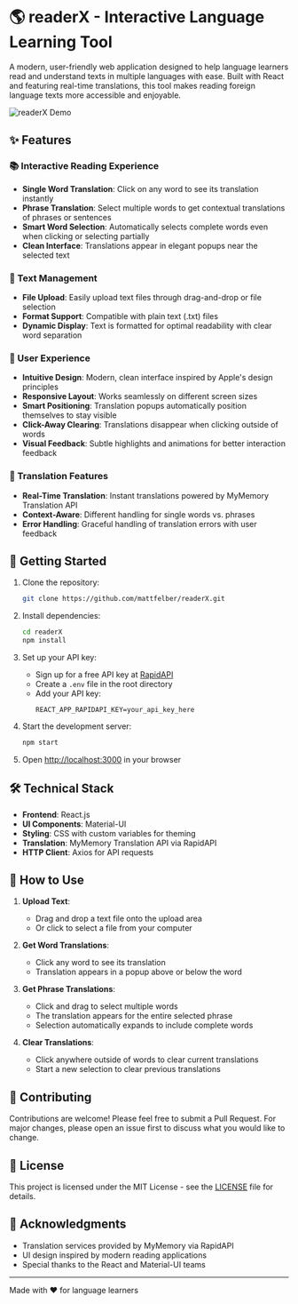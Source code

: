 # 🌎 readerX - Interactive Language Learning Tool

A modern, user-friendly web application designed to help language learners read and understand texts in multiple languages with ease. Built with React and featuring real-time translations, this tool makes reading foreign language texts more accessible and enjoyable.

![readerX Demo](demo-screenshot.png)

## ✨ Features

### 📚 Interactive Reading Experience
- **Single Word Translation**: Click on any word to see its translation instantly
- **Phrase Translation**: Select multiple words to get contextual translations of phrases or sentences
- **Smart Word Selection**: Automatically selects complete words even when clicking or selecting partially
- **Clean Interface**: Translations appear in elegant popups near the selected text

### 📝 Text Management
- **File Upload**: Easily upload text files through drag-and-drop or file selection
- **Format Support**: Compatible with plain text (.txt) files
- **Dynamic Display**: Text is formatted for optimal readability with clear word separation

### 🎯 User Experience
- **Intuitive Design**: Modern, clean interface inspired by Apple's design principles
- **Responsive Layout**: Works seamlessly on different screen sizes
- **Smart Positioning**: Translation popups automatically position themselves to stay visible
- **Click-Away Clearing**: Translations disappear when clicking outside of words
- **Visual Feedback**: Subtle highlights and animations for better interaction feedback

### 🔄 Translation Features
- **Real-Time Translation**: Instant translations powered by MyMemory Translation API
- **Context-Aware**: Different handling for single words vs. phrases
- **Error Handling**: Graceful handling of translation errors with user feedback

## 🚀 Getting Started

1. Clone the repository:
   ```bash
   git clone https://github.com/mattfelber/readerX.git
   ```

2. Install dependencies:
   ```bash
   cd readerX
   npm install
   ```

3. Set up your API key:
   - Sign up for a free API key at [RapidAPI](https://rapidapi.com)
   - Create a `.env` file in the root directory
   - Add your API key:
     ```
     REACT_APP_RAPIDAPI_KEY=your_api_key_here
     ```

4. Start the development server:
   ```bash
   npm start
   ```

5. Open [http://localhost:3000](http://localhost:3000) in your browser

## 🛠️ Technical Stack

- **Frontend**: React.js
- **UI Components**: Material-UI
- **Styling**: CSS with custom variables for theming
- **Translation**: MyMemory Translation API via RapidAPI
- **HTTP Client**: Axios for API requests

## 📖 How to Use

1. **Upload Text**:
   - Drag and drop a text file onto the upload area
   - Or click to select a file from your computer

2. **Get Word Translations**:
   - Click any word to see its translation
   - Translation appears in a popup above or below the word

3. **Get Phrase Translations**:
   - Click and drag to select multiple words
   - The translation appears for the entire selected phrase
   - Selection automatically expands to include complete words

4. **Clear Translations**:
   - Click anywhere outside of words to clear current translations
   - Start a new selection to clear previous translations

## 🤝 Contributing

Contributions are welcome! Please feel free to submit a Pull Request. For major changes, please open an issue first to discuss what you would like to change.

## 📄 License

This project is licensed under the MIT License - see the [LICENSE](LICENSE) file for details.

## 🙏 Acknowledgments

- Translation services provided by MyMemory via RapidAPI
- UI design inspired by modern reading applications
- Special thanks to the React and Material-UI teams

---

Made with ❤️ for language learners
